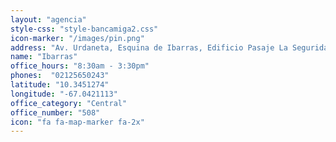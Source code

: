 ```yaml
---
layout: "agencia"
style-css: "style-bancamiga2.css"
icon-marker: "/images/pin.png"
address: "Av. Urdaneta, Esquina de Ibarras, Edificio Pasaje La Seguridad local N°3, Caracas."
name: "Ibarras"
office_hours: "8:30am - 3:30pm"
phones:  "02125650243"
latitude: "10.3451274"
longitude: "-67.0421113"
office_category: "Central"
office_number: "508"
icon: "fa fa-map-marker fa-2x"
---
```

